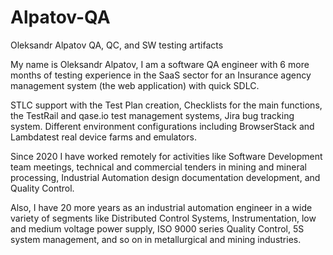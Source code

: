 # Alpatov-QA
Oleksandr Alpatov QA, QC, and SW testing artifacts

My name is Oleksandr Alpatov, I am a software QA engineer with 6 more months of testing experience in the SaaS sector for an Insurance agency management system (the web application) with quick SDLC. 

STLC support with the Test Plan creation, Checklists for the main functions, the TestRail and qase.io test management systems, Jira bug tracking system. Different environment configurations including BrowserStack and Lambdatest real device farms and emulators.

Since 2020 I have worked remotely for activities like Software Development team meetings, technical and commercial tenders in mining and mineral processing, Industrial Automation design documentation development, and Quality Control.

Also, I have 20 more years as an industrial automation engineer in a wide variety of segments like Distributed Control Systems, Instrumentation, low and medium voltage power supply, ISO 9000 series Quality Control, 5S system management, and so on in metallurgical and mining industries.

